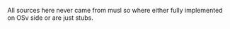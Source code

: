 All sources here never came from musl so where either fully implemented
on OSv side or are just stubs.
